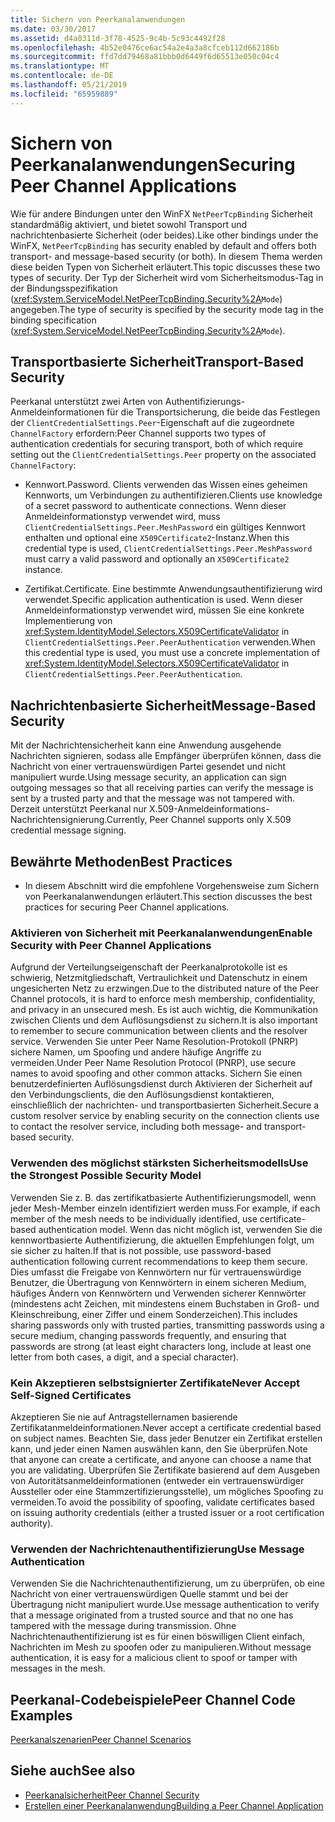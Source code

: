 ```yaml
---
title: Sichern von Peerkanalanwendungen
ms.date: 03/30/2017
ms.assetid: d4a0311d-3f78-4525-9c4b-5c93c4492f28
ms.openlocfilehash: 4b52e0476ce6ac54a2e4a3a8cfceb112d662186b
ms.sourcegitcommit: ffd7dd79468a81bbb0d6449f6d65513e050c04c4
ms.translationtype: MT
ms.contentlocale: de-DE
ms.lasthandoff: 05/21/2019
ms.locfileid: "65959889"
---
```

# <a name="securing-peer-channel-applications"></a><span data-ttu-id="abefb-102">Sichern von Peerkanalanwendungen</span><span class="sxs-lookup"><span data-stu-id="abefb-102">Securing Peer Channel Applications</span></span>
<span data-ttu-id="abefb-103">Wie für andere Bindungen unter den WinFX `NetPeerTcpBinding` Sicherheit standardmäßig aktiviert, und bietet sowohl Transport und nachrichtenbasierte Sicherheit (oder beides).</span><span class="sxs-lookup"><span data-stu-id="abefb-103">Like other bindings under the WinFX, `NetPeerTcpBinding` has security enabled by default and offers both transport- and message-based security (or both).</span></span> <span data-ttu-id="abefb-104">In diesem Thema werden diese beiden Typen von Sicherheit erläutert.</span><span class="sxs-lookup"><span data-stu-id="abefb-104">This topic discusses these two types of security.</span></span> <span data-ttu-id="abefb-105">Der Typ der Sicherheit wird vom Sicherheitsmodus-Tag in der Bindungsspezifikation (<xref:System.ServiceModel.NetPeerTcpBinding.Security%2A>`Mode`) angegeben.</span><span class="sxs-lookup"><span data-stu-id="abefb-105">The type of security is specified by the security mode tag in the binding specification (<xref:System.ServiceModel.NetPeerTcpBinding.Security%2A>`Mode`).</span></span>  
  
## <a name="transport-based-security"></a><span data-ttu-id="abefb-106">Transportbasierte Sicherheit</span><span class="sxs-lookup"><span data-stu-id="abefb-106">Transport-Based Security</span></span>  
 <span data-ttu-id="abefb-107">Peerkanal unterstützt zwei Arten von Authentifizierungs-Anmeldeinformationen für die Transportsicherung, die beide das Festlegen der `ClientCredentialSettings.Peer`-Eigenschaft auf die zugeordnete `ChannelFactory` erfordern:</span><span class="sxs-lookup"><span data-stu-id="abefb-107">Peer Channel supports two types of authentication credentials for securing transport, both of which require setting out the `ClientCredentialSettings.Peer` property on the associated `ChannelFactory`:</span></span>  
  
- <span data-ttu-id="abefb-108">Kennwort.</span><span class="sxs-lookup"><span data-stu-id="abefb-108">Password.</span></span> <span data-ttu-id="abefb-109">Clients verwenden das Wissen eines geheimen Kennworts, um Verbindungen zu authentifizieren.</span><span class="sxs-lookup"><span data-stu-id="abefb-109">Clients use knowledge of a secret password to authenticate connections.</span></span> <span data-ttu-id="abefb-110">Wenn dieser Anmeldeinformationstyp verwendet wird, muss `ClientCredentialSettings.Peer.MeshPassword` ein gültiges Kennwort enthalten und optional eine `X509Certificate2`-Instanz.</span><span class="sxs-lookup"><span data-stu-id="abefb-110">When this credential type is used, `ClientCredentialSettings.Peer.MeshPassword` must carry a valid password and optionally an `X509Certificate2` instance.</span></span>  
  
- <span data-ttu-id="abefb-111">Zertifikat.</span><span class="sxs-lookup"><span data-stu-id="abefb-111">Certificate.</span></span> <span data-ttu-id="abefb-112">Eine bestimmte Anwendungsauthentifizierung wird verwendet.</span><span class="sxs-lookup"><span data-stu-id="abefb-112">Specific application authentication is used.</span></span> <span data-ttu-id="abefb-113">Wenn dieser Anmeldeinformationstyp verwendet wird, müssen Sie eine konkrete Implementierung von <xref:System.IdentityModel.Selectors.X509CertificateValidator> in `ClientCredentialSettings.Peer.PeerAuthentication` verwenden.</span><span class="sxs-lookup"><span data-stu-id="abefb-113">When this credential type is used, you must use a concrete implementation of <xref:System.IdentityModel.Selectors.X509CertificateValidator> in `ClientCredentialSettings.Peer.PeerAuthentication`.</span></span>  
  
## <a name="message-based-security"></a><span data-ttu-id="abefb-114">Nachrichtenbasierte Sicherheit</span><span class="sxs-lookup"><span data-stu-id="abefb-114">Message-Based Security</span></span>  
 <span data-ttu-id="abefb-115">Mit der Nachrichtensicherheit kann eine Anwendung ausgehende Nachrichten signieren, sodass alle Empfänger überprüfen können, dass die Nachricht von einer vertrauenswürdigen Partei gesendet und nicht manipuliert wurde.</span><span class="sxs-lookup"><span data-stu-id="abefb-115">Using message security, an application can sign outgoing messages so that all receiving parties can verify the message is sent by a trusted party and that the message was not tampered with.</span></span> <span data-ttu-id="abefb-116">Derzeit unterstützt Peerkanal nur X.509-Anmeldeinformations-Nachrichtensignierung.</span><span class="sxs-lookup"><span data-stu-id="abefb-116">Currently, Peer Channel supports only X.509 credential message signing.</span></span>  
  
## <a name="best-practices"></a><span data-ttu-id="abefb-117">Bewährte Methoden</span><span class="sxs-lookup"><span data-stu-id="abefb-117">Best Practices</span></span>  
  
- <span data-ttu-id="abefb-118">In diesem Abschnitt wird die empfohlene Vorgehensweise zum Sichern von Peerkanalanwendungen erläutert.</span><span class="sxs-lookup"><span data-stu-id="abefb-118">This section discusses the best practices for securing Peer Channel applications.</span></span>  
  
### <a name="enable-security-with-peer-channel-applications"></a><span data-ttu-id="abefb-119">Aktivieren von Sicherheit mit Peerkanalanwendungen</span><span class="sxs-lookup"><span data-stu-id="abefb-119">Enable Security with Peer Channel Applications</span></span>  
 <span data-ttu-id="abefb-120">Aufgrund der Verteilungseigenschaft der Peerkanalprotokolle ist es schwierig, Netzmitgliedschaft, Vertraulichkeit und Datenschutz in einem ungesicherten Netz zu erzwingen.</span><span class="sxs-lookup"><span data-stu-id="abefb-120">Due to the distributed nature of the Peer Channel protocols, it is hard to enforce mesh membership, confidentiality, and privacy in an unsecured mesh.</span></span> <span data-ttu-id="abefb-121">Es ist auch wichtig, die Kommunikation zwischen Clients und dem Auflösungsdienst zu sichern.</span><span class="sxs-lookup"><span data-stu-id="abefb-121">It is also important to remember to secure communication between clients and the resolver service.</span></span> <span data-ttu-id="abefb-122">Verwenden Sie unter Peer Name Resolution-Protokoll (PNRP) sichere Namen, um Spoofing und andere häufige Angriffe zu vermeiden.</span><span class="sxs-lookup"><span data-stu-id="abefb-122">Under Peer Name Resolution Protocol (PNRP), use secure names to avoid spoofing and other common attacks.</span></span> <span data-ttu-id="abefb-123">Sichern Sie einen benutzerdefinierten Auflösungsdienst durch Aktivieren der Sicherheit auf den Verbindungsclients, die den Auflösungsdienst kontaktieren, einschließlich der nachrichten- und transportbasierten Sicherheit.</span><span class="sxs-lookup"><span data-stu-id="abefb-123">Secure a custom resolver service by enabling security on the connection clients use to contact the resolver service, including both message- and transport-based security.</span></span>  
  
### <a name="use-the-strongest-possible-security-model"></a><span data-ttu-id="abefb-124">Verwenden des möglichst stärksten Sicherheitsmodells</span><span class="sxs-lookup"><span data-stu-id="abefb-124">Use the Strongest Possible Security Model</span></span>  
 <span data-ttu-id="abefb-125">Verwenden Sie z. B. das zertifikatbasierte Authentifizierungsmodell, wenn jeder Mesh-Member einzeln identifiziert werden muss.</span><span class="sxs-lookup"><span data-stu-id="abefb-125">For example, if each member of the mesh needs to be individually identified, use certificate-based authentication model.</span></span> <span data-ttu-id="abefb-126">Wenn das nicht möglich ist, verwenden Sie die kennwortbasierte Authentifizierung, die aktuellen Empfehlungen folgt, um sie sicher zu halten.</span><span class="sxs-lookup"><span data-stu-id="abefb-126">If that is not possible, use password-based authentication following current recommendations to keep them secure.</span></span> <span data-ttu-id="abefb-127">Dies umfasst die Freigabe von Kennwörtern nur für vertrauenswürdige Benutzer, die Übertragung von Kennwörtern in einem sicheren Medium, häufiges Ändern von Kennwörtern und Verwenden sicherer Kennwörter (mindestens acht Zeichen, mit mindestens einem Buchstaben in Groß- und Kleinschreibung, einer Ziffer und einem Sonderzeichen).</span><span class="sxs-lookup"><span data-stu-id="abefb-127">This includes sharing passwords only with trusted parties, transmitting passwords using a secure medium, changing passwords frequently, and ensuring that passwords are strong (at least eight characters long, include at least one letter from both cases, a digit, and a special character).</span></span>  
  
### <a name="never-accept-self-signed-certificates"></a><span data-ttu-id="abefb-128">Kein Akzeptieren selbstsignierter Zertifikate</span><span class="sxs-lookup"><span data-stu-id="abefb-128">Never Accept Self-Signed Certificates</span></span>  
 <span data-ttu-id="abefb-129">Akzeptieren Sie nie auf Antragstellernamen basierende Zertifikatanmeldeinformationen.</span><span class="sxs-lookup"><span data-stu-id="abefb-129">Never accept a certificate credential based on subject names.</span></span> <span data-ttu-id="abefb-130">Beachten Sie, dass jeder Benutzer ein Zertifikat erstellen kann, und jeder einen Namen auswählen kann, den Sie überprüfen.</span><span class="sxs-lookup"><span data-stu-id="abefb-130">Note that anyone can create a certificate, and anyone can choose a name that you are validating.</span></span> <span data-ttu-id="abefb-131">Überprüfen Sie Zertifikate basierend auf dem Ausgeben von Autoritätsanmeldeinformationen (entweder ein vertrauenswürdiger Aussteller oder eine Stammzertifizierungsstelle), um mögliches Spoofing zu vermeiden.</span><span class="sxs-lookup"><span data-stu-id="abefb-131">To avoid the possibility of spoofing, validate certificates based on issuing authority credentials (either a trusted issuer or a root certification authority).</span></span>  
  
### <a name="use-message-authentication"></a><span data-ttu-id="abefb-132">Verwenden der Nachrichtenauthentifizierung</span><span class="sxs-lookup"><span data-stu-id="abefb-132">Use Message Authentication</span></span>  
 <span data-ttu-id="abefb-133">Verwenden Sie die Nachrichtenauthentifizierung, um zu überprüfen, ob eine Nachricht von einer vertrauenswürdigen Quelle stammt und bei der Übertragung nicht manipuliert wurde.</span><span class="sxs-lookup"><span data-stu-id="abefb-133">Use message authentication to verify that a message originated from a trusted source and that no one has tampered with the message during transmission.</span></span> <span data-ttu-id="abefb-134">Ohne Nachrichtenauthentifizierung ist es für einen böswilligen Client einfach, Nachrichten im Mesh zu spoofen oder zu manipulieren.</span><span class="sxs-lookup"><span data-stu-id="abefb-134">Without message authentication, it is easy for a malicious client to spoof or tamper with messages in the mesh.</span></span>  
  
## <a name="peer-channel-code-examples"></a><span data-ttu-id="abefb-135">Peerkanal-Codebeispiele</span><span class="sxs-lookup"><span data-stu-id="abefb-135">Peer Channel Code Examples</span></span>  
 [<span data-ttu-id="abefb-136">Peerkanalszenarien</span><span class="sxs-lookup"><span data-stu-id="abefb-136">Peer Channel Scenarios</span></span>](../../../../docs/framework/wcf/feature-details/peer-channel-scenarios.md)  
  
## <a name="see-also"></a><span data-ttu-id="abefb-137">Siehe auch</span><span class="sxs-lookup"><span data-stu-id="abefb-137">See also</span></span>

- [<span data-ttu-id="abefb-138">Peerkanalsicherheit</span><span class="sxs-lookup"><span data-stu-id="abefb-138">Peer Channel Security</span></span>](../../../../docs/framework/wcf/feature-details/peer-channel-security.md)
- [<span data-ttu-id="abefb-139">Erstellen einer Peerkanalanwendung</span><span class="sxs-lookup"><span data-stu-id="abefb-139">Building a Peer Channel Application</span></span>](../../../../docs/framework/wcf/feature-details/building-a-peer-channel-application.md)
